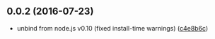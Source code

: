 <a name="0.0.2"></a>
## 0.0.2 (2016-07-23)

 * unbind from node.js v0.10 (fixed install-time warnings) ([c4e8b6c](https://github.com/bmtechlabs/umai-payment-receiver/commit/c4e8b6c7dc9adb5e559b2420ee4b75a56bdb3a67))

